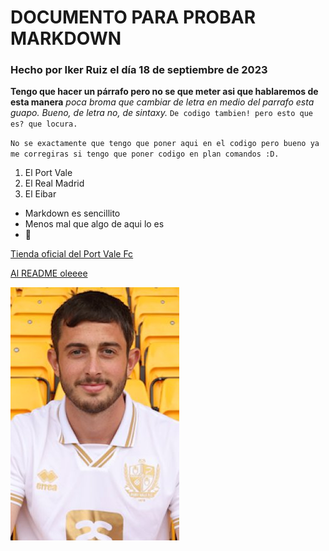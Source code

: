 # DOCUMENTO PARA PROBAR MARKDOWN #
### Hecho por Iker Ruiz el día 18 de septiembre de 2023 ###

**Tengo que hacer un párrafo pero no se que meter asi que hablaremos de esta manera** *poca broma que cambiar de letra en medio del parrafo esta guapo. Bueno, de letra no, de sintaxy.* `De codigo tambien! pero esto que es? que locura.`

`No se exactamente que tengo que poner aqui en el codigo pero bueno ya me corregiras si tengo que poner codigo en plan comandos :D.`

1. El Port Vale
2. El Real Madrid
3. El Eibar
- Markdown es sencillito
- Menos mal que algo de aqui lo es
- 🥇

[Tienda oficial del Port Vale Fc](https://pvfc-shop.com/portvale/ASP/bookTickets.asp)

[Al README oleeee](README.md)

![BEN GARRITY](BenGarrity.jpg)
